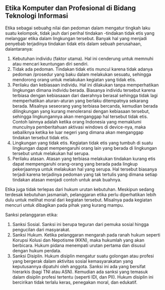 ## **Etika Komputer dan Profesional di Bidang Teknologi Informasi**

Etika sebagai sebuahg nilai dan pedoman dalam mengatur tingkah laku suatu kelompok, tidak jauh dari perihal tindakan -tindakan tidak etis yang melanggar etika dalam lingkungan tersebut. Banyak hal yang menjadi penyebab terjadinya tindakan tidak etis dalam sebuah perusahaan, daiantaranya:
1. Kebutuhan individu (faktor utama). Hal ini cenderung untuk memnuhi atau mencari keuntungan diri sendiri.
2. Tidak ada pedoman. Tindakan tidak etis muncul karena tidak adanya pedoman /prosedur yang baku dalam melakukan sesuatu, sehingga mendorong orang untuk melakukan kegiatan yang tidak etis.
3. Perilaku dan kebiasaan individu. Hal ini dilakukan tanpa memperhatikan lingkungan dimana individu berada. Biasanya individu tersebut karena terbiasa dengan kebiasaaan dari daerahnya berasal sehingga tidak lagi memperhatikan aturan-aturan yang berlaku ditempatnya sekarang berada. Misalnya seseorang yang terbiasa bercanda, kemudian berada dilingkungan yang kurang menoleransi dengan kebiasaan tersebut, sehingga lingkungannya akan menganggap hal tersebut tidak etis. Contoh lainnya adalah ketika orang Indonesia yang memaklumi munculnya pemberitahuan aktivasi windows di device-nya, maka sebaliknya ketika ke luar negeri yang dimana akan menganggap tindakan tersebut tidak etis. 
4. Lingkungan yang tidak etis. Kegiatan tidak etis yang tumbuh di suatu lingkungan dapat mempengaruhi orang lain yang berada di lingkungan tersebut untuk melakukan hal serupa. 
5. Perilaku atasan. Atasan yang terbiasa melakukan tindakan kurang etis dapat mempengaruhi orang-orang yang berada pada lingkup pekerjaannya untuk melakukan hal yang serupa. Hal tersebut biasanya terjadi karena terjadinya pedoman yang tak tertulis yang dimana setiap tindakan atasan menjadi contoh untuk anak buahnya.

Etika juga tidak terlepas dari hukum urutan kebutuhan. Meskipun sedang terdesak kebutuhan jasmaniah, pelanggaran etika perlu diperhatikan lebih dulu  untuk melihat moral dari kegiatan tersebut. Misalnya pada kegiatan mencuri untuk dibagikan pada pihak yang kurang mampu.

Sanksi pelanggaran etika:
1. Sanksi Sosial. Sanksi ini berupa teguran dari pemuka sosial hingga pengucilan dari masyarakat.
2. Sanksi Hukum. Ketika pelanggaran mengarah pada ranah hukum seperti Korupsi Kolusi dan Nepotisme (KKN), maka hukumlah yang akan berbicara. Hukum pidana menempati urutan pertama dan disusul dengan hukum perdata.
3. Sanksi Disiplin.  Hukum disiplin mengatur suatu golongan atau profesi yang bergerak dalam aktivitas sosial kemasyarakatan yang keputusannya dipatuhi oleh anggota. Sanksi ini ada yang bersifat hierarkis (bagi TNI atau ASN). Kemudian ada sanksi yang temasuk dalam disiplin profesi tertentu (seperti IDI, dan PII). Hukum disiplin ini bercirikan tidak terlalu keras, penegakan moral, dan edukatif.
